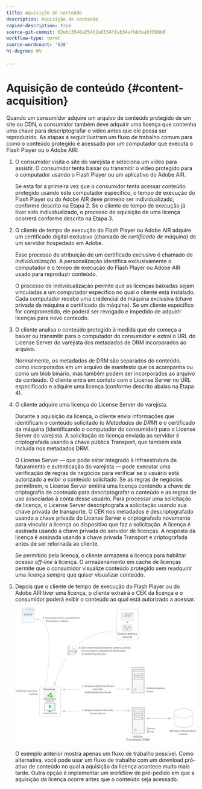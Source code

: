 ```yaml
---
title: Aquisição de conteúdo
description: Aquisição de conteúdo
copied-description: true
source-git-commit: 02ebc3548a254b2a6554f1ab34afbb3ea5f09bb8
workflow-type: tm+mt
source-wordcount: '638'
ht-degree: 0%

---
```


# Aquisição de conteúdo {#content-acquisition}

Quando um consumidor adquire um arquivo de conteúdo protegido de um site ou CDN, o consumidor também deve adquirir uma licença que contenha uma chave para descriptografar o vídeo antes que ele possa ser reproduzido. As etapas a seguir ilustram um fluxo de trabalho comum para como o conteúdo protegido é acessado por um computador que executa o Flash Player ou o Adobe AIR:

1. O consumidor visita o site do varejista e seleciona um vídeo para assistir. O consumidor tenta baixar ou transmitir o vídeo protegido para o computador usando o Flash Player ou um aplicativo do Adobe AIR.

   Se esta for a primeira vez que o consumidor tenta acessar conteúdo protegido usando este computador específico, o tempo de execução do Flash Player ou do Adobe AIR deve primeiro ser individualizado, conforme descrito na Etapa 2. Se o cliente de tempo de execução já tiver sido individualizado, o processo de aquisição de uma licença ocorrerá conforme descrito na Etapa 3.

1. O cliente de tempo de execução do Flash Player ou Adobe AIR adquire um certificado digital exclusivo (chamado de *certificado de máquina*) de um servidor hospedado em Adobe.

   Esse processo de atribuição de um certificado exclusivo é chamado de *individualização*. A personalização identifica exclusivamente o computador e o tempo de execução do Flash Player ou Adobe AIR usado para reproduzir conteúdo.

   O processo de individualização permite que as licenças baixadas sejam vinculadas a um computador específico no qual o cliente está instalado. Cada computador recebe uma credencial de máquina exclusiva (chave privada da máquina e certificado da máquina). Se um cliente específico for comprometido, ele poderá ser revogado e impedido de adquirir licenças para novo conteúdo.

1. O cliente analisa o conteúdo protegido à medida que ele começa a baixar ou transmitir para o computador do consumidor e extrai o URL do License Server do varejista dos metadados de DRM incorporados ao arquivo.

   Normalmente, os metadados de DRM são separados do conteúdo, como incorporados em um arquivo de manifesto que os acompanha ou como um blob binário, mas também podem ser incorporados ao arquivo de conteúdo. O cliente entra em contato com o License Server no URL especificado e adquire uma licença (conforme descrito abaixo na Etapa 4).
1. O cliente adquire uma licença do License Server do varejista.

   Durante a aquisição da licença, o cliente envia informações que identificam o conteúdo solicitado (o *Metadados de DRM*) e o certificado da máquina (identificando o computador do consumidor) para o License Server do varejista. A solicitação de licença enviada ao servidor é criptografada usando a chave pública Transport, que também está incluída nos metadados DRM.

   O License Server — que pode estar integrado à infraestrutura de faturamento e autenticação do varejista — pode executar uma verificação de regras de negócios para verificar se o usuário está autorizado a exibir o conteúdo solicitado. Se as regras de negócios permitirem, o License Server emitirá uma licença contendo a chave de criptografia de conteúdo para descriptografar o conteúdo e as regras de uso associadas à conta desse usuário. Para processar uma solicitação de licença, o License Server descriptografa a solicitação usando sua chave privada de transporte. O CEK nos metadados é descriptografado usando a chave privada do License Server e criptografado novamente para vincular a licença ao dispositivo que faz a solicitação. A licença é assinada usando a chave privada do servidor de licenças. A resposta da licença é assinada usando a chave privada Transport e criptografada antes de ser retornada ao cliente.

   Se permitido pela licença, o cliente armazena a licença para habilitar *acesso off-line* à licença. O armazenamento em cache de licenças permite que o consumidor visualize conteúdo protegido sem readquirir uma licença sempre que quiser visualizar conteúdo.

1. Depois que o cliente de tempo de execução do Flash Player ou do Adobe AIR tiver uma licença, o cliente extrairá o CEK da licença e o consumidor poderá exibir o conteúdo ao qual está autorizado a acessar.

   <!--<a id="fig_s43_gc2_44"></a>-->

   ![](assets/FMRMS_fig01_web.png)

   O exemplo anterior mostra apenas um fluxo de trabalho possível. Como alternativa, você pode usar um fluxo de trabalho com um download pró-ativo de conteúdo no qual a aquisição da licença acontece muito mais tarde. Outra opção é implementar um workflow de pré-pedido em que a aquisição da licença ocorre antes que o conteúdo seja acessado.
